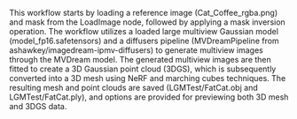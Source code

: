 This workflow starts by loading a reference image (Cat_Coffee_rgba.png) and mask from the LoadImage node, followed by applying a mask inversion operation. The workflow utilizes a loaded large multiview Gaussian model (model_fp16.safetensors) and a diffusers pipeline (MVDreamPipeline from ashawkey/imagedream-ipmv-diffusers) to generate multiview images through the MVDream model. The generated multiview images are then fitted to create a 3D Gaussian point cloud (3DGS), which is subsequently converted into a 3D mesh using NeRF and marching cubes techniques. The resulting mesh and point clouds are saved (LGMTest/FatCat.obj and LGMTest/FatCat.ply), and options are provided for previewing both 3D mesh and 3DGS data.

